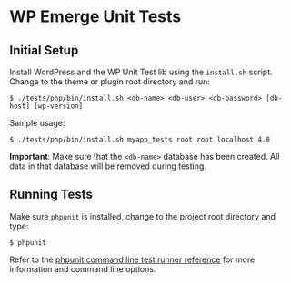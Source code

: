 # WP Emerge Unit Tests

## Initial Setup

Install WordPress and the WP Unit Test lib using the `install.sh` script. Change to the theme or plugin root directory and run:

    $ ./tests/php/bin/install.sh <db-name> <db-user> <db-password> [db-host] [wp-version]

Sample usage:

    $ ./tests/php/bin/install.sh myapp_tests root root localhost 4.8

**Important**: Make sure that the `<db-name>` database has been created. All data in that database will be removed during testing.

## Running Tests

Make sure `phpunit` is installed, change to the project root directory and type:

    $ phpunit

Refer to the [phpunit command line test runner reference](https://phpunit.de/manual/current/en/phpunit-book.html#textui) for more information and command line options.
